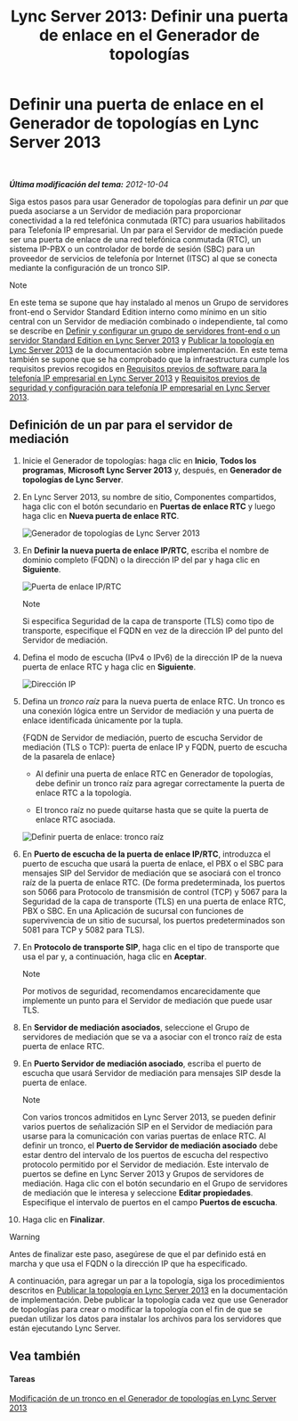 ﻿---
title: 'Lync Server 2013: Definir una puerta de enlace en el Generador de topologías'
TOCTitle: Definir una puerta de enlace en el Generador de topologías
ms:assetid: 456e5a96-d9f6-42a6-862c-a69464391628
ms:mtpsurl: https://technet.microsoft.com/es-es/library/Gg425945(v=OCS.15)
ms:contentKeyID: 48275095
ms.date: 01/07/2017
mtps_version: v=OCS.15
ms.translationtype: HT
---

# Definir una puerta de enlace en el Generador de topologías en Lync Server 2013

 

_**Última modificación del tema:** 2012-10-04_

Siga estos pasos para usar Generador de topologías para definir un *par* que pueda asociarse a un Servidor de mediación para proporcionar conectividad a la red telefónica conmutada (RTC) para usuarios habilitados para Telefonía IP empresarial. Un par para el Servidor de mediación puede ser una puerta de enlace de una red telefónica conmutada (RTC), un sistema IP-PBX o un controlador de borde de sesión (SBC) para un proveedor de servicios de telefonía por Internet (ITSC) al que se conecta mediante la configuración de un tronco SIP.


> [!NOTE]
> En este tema se supone que hay instalado al menos un Grupo de servidores front-end o Servidor Standard Edition interno como mínimo en un sitio central con un Servidor de mediación combinado o independiente, tal como se describe en <A href="lync-server-2013-define-and-configure-a-front-end-pool-or-standard-edition-server.md">Definir y configurar un grupo de servidores front-end o un servidor Standard Edition en Lync Server 2013</A> y <A href="lync-server-2013-publish-the-topology.md">Publicar la topología en Lync Server 2013</A> de la documentación sobre implementación. En este tema también se supone que se ha comprobado que la infraestructura cumple los requisitos previos recogidos en <A href="lync-server-2013-software-prerequisites-for-enterprise-voice.md">Requisitos previos de software para la telefonía IP empresarial en Lync Server 2013</A> y <A href="lync-server-2013-security-and-configuration-prerequisites-for-enterprise-voice.md">Requisitos previos de seguridad y configuración para telefonía IP empresarial en Lync Server 2013</A>.



## Definición de un par para el servidor de mediación

1.  Inicie el Generador de topologías: haga clic en **Inicio**, **Todos los programas**, **Microsoft Lync Server 2013** y, después, en **Generador de topologías de Lync Server**.

2.  En Lync Server 2013, su nombre de sitio, Componentes compartidos, haga clic con el botón secundario en **Puertas de enlace RTC** y luego haga clic en **Nueva puerta de enlace RTC**.
    
    ![Generador de topologías de Lync Server 2013](images/Gg425945.d898c3c1-8798-4b74-8f02-b994ef3db4c1(OCS.15).png "Generador de topologías de Lync Server 2013")

3.  En **Definir la nueva puerta de enlace IP/RTC**, escriba el nombre de dominio completo (FQDN) o la dirección IP del par y haga clic en **Siguiente**.
    
    ![Puerta de enlace IP/RTC](images/Gg425945.8017ba5e-41bc-48d4-97d9-fd306cd322b8(OCS.15).png "Puerta de enlace IP/RTC")
    

    > [!NOTE]
    > Si especifica Seguridad de la capa de transporte (TLS) como tipo de transporte, especifique el FQDN en vez de la dirección IP del punto del Servidor de mediación.



4.  Defina el modo de escucha (IPv4 o IPv6) de la dirección IP de la nueva puerta de enlace RTC y haga clic en **Siguiente**.
    
    ![Dirección IP](images/Gg425945.c7fc0d12-adc8-45a7-aca1-b376e1d2fcec(OCS.15).png "Dirección IP")

5.  Defina un *tronco raíz* para la nueva puerta de enlace RTC. Un tronco es una conexión lógica entre un Servidor de mediación y una puerta de enlace identificada únicamente por la tupla.
    
    {FQDN de Servidor de mediación, puerto de escucha Servidor de mediación (TLS o TCP): puerta de enlace IP y FQDN, puerto de escucha de la pasarela de enlace}
    
      - Al definir una puerta de enlace RTC en Generador de topologías, debe definir un tronco raíz para agregar correctamente la puerta de enlace RTC a la topología.
    
      - El tronco raíz no puede quitarse hasta que se quite la puerta de enlace RTC asociada.
    
    ![Definir puerta de enlace: tronco raíz](images/Gg425945.3b030757-eb35-4616-bb6b-74ee67507e3d(OCS.15).png "Definir puerta de enlace: tronco raíz")

6.  En **Puerto de escucha de la puerta de enlace IP/RTC**, introduzca el puerto de escucha que usará la puerta de enlace, el PBX o el SBC para mensajes SIP del Servidor de mediación que se asociará con el tronco raíz de la puerta de enlace RTC. (De forma predeterminada, los puertos son 5066 para Protocolo de transmisión de control (TCP) y 5067 para la Seguridad de la capa de transporte (TLS) en una puerta de enlace RTC, PBX o SBC. En una Aplicación de sucursal con funciones de supervivencia de un sitio de sucursal, los puertos predeterminados son 5081 para TCP y 5082 para TLS).

7.  En **Protocolo de transporte SIP**, haga clic en el tipo de transporte que usa el par y, a continuación, haga clic en **Aceptar**.
    

    > [!NOTE]
    > Por motivos de seguridad, recomendamos encarecidamente que implemente un punto para el Servidor de mediación que puede usar TLS.



8.  En **Servidor de mediación asociados**, seleccione el Grupo de servidores de mediación que se va a asociar con el tronco raíz de esta puerta de enlace RTC.

9.  En **Puerto Servidor de mediación asociado**, escriba el puerto de escucha que usará Servidor de mediación para mensajes SIP desde la puerta de enlace.
    

    > [!NOTE]
    > Con varios troncos admitidos en Lync Server 2013, se pueden definir varios puertos de señalización SIP en el Servidor de mediación para usarse para la comunicación con varias puertas de enlace RTC. Al definir un tronco, el <STRONG>Puerto de Servidor de mediación asociado</STRONG> debe estar dentro del intervalo de los puertos de escucha del respectivo protocolo permitido por el Servidor de mediación. Este intervalo de puertos se define en Lync Server 2013 y Grupos de servidores de mediación. Haga clic con el botón secundario en el Grupo de servidores de mediación que le interesa y seleccione <STRONG>Editar propiedades</STRONG>. Especifique el intervalo de puertos en el campo <STRONG>Puertos de escucha</STRONG>.



10. Haga clic en **Finalizar**.

> [!WARNING]  
> Antes de finalizar este paso, asegúrese de que el par definido está en marcha y que usa el FQDN o la dirección IP que ha especificado.



A continuación, para agregar un par a la topología, siga los procedimientos descritos en [Publicar la topología en Lync Server 2013](lync-server-2013-publish-the-topology.md) en la documentación de implementación. Debe publicar la topología cada vez que use Generador de topologías para crear o modificar la topología con el fin de que se puedan utilizar los datos para instalar los archivos para los servidores que están ejecutando Lync Server.

## Vea también

#### Tareas

[Modificación de un tronco en el Generador de topologías en Lync Server 2013](lync-server-2013-modify-a-trunk-in-topology-builder.md)

